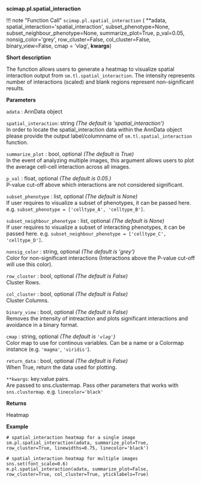 **scimap.pl.spatial_interaction**

!!! note "Function Call"
    `scimap.pl.spatial_interaction` (
      **adata, 
      spatial_interaction='spatial_interaction',
      subset_phenotype=None, subset_neighbour_phenotype=None, 
      summarize_plot=True, p_val=0.05, nonsig_color='grey',
      row_cluster=False, col_cluster=False, binary_view=False,
      cmap = 'vlag', **kwargs**)

**Short description**

The function allows users to generate a heatmap to visualize spatial interaction output from
`sm.tl.spatial_interaction`. The intensity represents number of interactions (scaled) 
and blank regions represent non-significant results.

**Parameters**

`adata` : AnnData object  

`spatial_interaction`: string *(The default is 'spatial_interaction')*  
In order to locate the spatial_interaction data within the AnnData object please provide the output 
label/columnname of `sm.tl.spatial_interaction` function. 

`summarize_plot` : bool, optional *(The default is True)*   
In the event of analyzing multiple images, this argument allows users to 
plot the average cell-cell interaction across all images.

`p_val` : float, optional *(The default is 0.05.)*  
P-value cut-off above which interactions are not considered significant. 

`subset_phenotype` : list, optional *(The default is None)*  
If user requires to visualize a subset of phenotypes, it can be passed here. 
e.g.  `subset_phenotype = ['celltype_A', 'celltype_B']`.

`subset_neighbour_phenotype` : list, optional *(The default is None)*  
If user requires to visualize a subset of interacting phenotypes, it can be passed here. 
e.g.  `subset_neighbour_phenotype = ['celltype_C', 'celltype_D']`.

`nonsig_color` : string, optional *(The default is 'grey')*  
Color for non-significant interactions (Interactions above the P-value cut-off will use this color).

`row_cluster` : bool, optional *(The default is False)*  
Cluster Rows.

`col_cluster` : bool, optional *(The default is False)*  
Cluster Columns. 

`binary_view` : bool, optional *(The default is False)*  
Removes the intensity of intreaction and plots significant interactions and avoidance in a binary format.

`cmap` : string, optional *(The default is `'vlag'`)*  
Color map to use for continous variables. Can be a name or a Colormap 
instance (e.g. `'magma'`, `'viridis'`). 

`return_data` : bool, optional *(The default is False)*  
When True, return the data used for plotting. 

`**kwargs`: key:value pairs.  
Are passed to sns.clustermap. Pass other parameters that works with `sns.clustermap`. e.g. `linecolor='black'`
 

**Returns**

Heatmap

**Example**

```
# spatial_interaction heatmap for a single image
sm.pl.spatial_interaction(adata, summarize_plot=True, row_cluster=True, linewidths=0.75, linecolor='black')
    
# spatial_interaction heatmap for multiple images
sns.set(font_scale=0.6)
m.pl.spatial_interaction(adata, summarize_plot=False, row_cluster=True, col_cluster=True, yticklabels=True)
```
